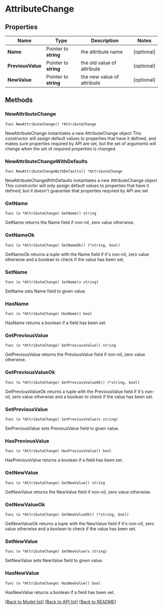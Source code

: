 # AttributeChange

## Properties

Name | Type | Description | Notes
------------ | ------------- | ------------- | -------------
**Name** | Pointer to **string** | the attribute name | [optional] 
**PreviousValue** | Pointer to **string** | the old value of attribute | [optional] 
**NewValue** | Pointer to **string** | the new value of attribute | [optional] 

## Methods

### NewAttributeChange

`func NewAttributeChange() *AttributeChange`

NewAttributeChange instantiates a new AttributeChange object
This constructor will assign default values to properties that have it defined,
and makes sure properties required by API are set, but the set of arguments
will change when the set of required properties is changed

### NewAttributeChangeWithDefaults

`func NewAttributeChangeWithDefaults() *AttributeChange`

NewAttributeChangeWithDefaults instantiates a new AttributeChange object
This constructor will only assign default values to properties that have it defined,
but it doesn't guarantee that properties required by API are set

### GetName

`func (o *AttributeChange) GetName() string`

GetName returns the Name field if non-nil, zero value otherwise.

### GetNameOk

`func (o *AttributeChange) GetNameOk() (*string, bool)`

GetNameOk returns a tuple with the Name field if it's non-nil, zero value otherwise
and a boolean to check if the value has been set.

### SetName

`func (o *AttributeChange) SetName(v string)`

SetName sets Name field to given value.

### HasName

`func (o *AttributeChange) HasName() bool`

HasName returns a boolean if a field has been set.

### GetPreviousValue

`func (o *AttributeChange) GetPreviousValue() string`

GetPreviousValue returns the PreviousValue field if non-nil, zero value otherwise.

### GetPreviousValueOk

`func (o *AttributeChange) GetPreviousValueOk() (*string, bool)`

GetPreviousValueOk returns a tuple with the PreviousValue field if it's non-nil, zero value otherwise
and a boolean to check if the value has been set.

### SetPreviousValue

`func (o *AttributeChange) SetPreviousValue(v string)`

SetPreviousValue sets PreviousValue field to given value.

### HasPreviousValue

`func (o *AttributeChange) HasPreviousValue() bool`

HasPreviousValue returns a boolean if a field has been set.

### GetNewValue

`func (o *AttributeChange) GetNewValue() string`

GetNewValue returns the NewValue field if non-nil, zero value otherwise.

### GetNewValueOk

`func (o *AttributeChange) GetNewValueOk() (*string, bool)`

GetNewValueOk returns a tuple with the NewValue field if it's non-nil, zero value otherwise
and a boolean to check if the value has been set.

### SetNewValue

`func (o *AttributeChange) SetNewValue(v string)`

SetNewValue sets NewValue field to given value.

### HasNewValue

`func (o *AttributeChange) HasNewValue() bool`

HasNewValue returns a boolean if a field has been set.


[[Back to Model list]](../README.md#documentation-for-models) [[Back to API list]](../README.md#documentation-for-api-endpoints) [[Back to README]](../README.md)


